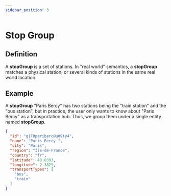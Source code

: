 ```yaml
---
sidebar_position: 3
---
```


# Stop Group

## Definition
A **stopGroup** is a set of stations. In "real world" semantics, a **stopGroup** matches a physical station, or several kinds of stations in the same real world location.


## Example
A **stopGroup** "Paris Bercy" has two stations being the "train station" and the "bus station", but in practice, the user only wants to know about "Paris Bercy" as a transportation hub. Thus, we group them under a single entity named **stopGroup**.

```json
{
  "id": "g|FRpariberc@u09ty4",
  "name": "Paris Bercy ",
  "city": "Paris",
  "region": "Île-de-France",
  "country": "fr",
  "latitude": 48.8393,
  "longitude": 2.3829,
  "transportTypes": [
    "bus",
    "train"
  ]
}
```